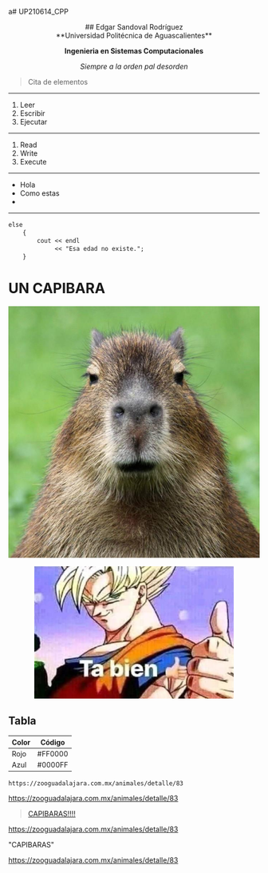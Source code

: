 a# UP210614_CPP 
<center>## Edgar Sandoval Rodríguez</center>

<center>**Universidad Politécnica de Aguascalientes**

__Ingenieria en Sistemas Computacionales__

*Siempre a la orden pal desorden*
</center>

>Cita de elementos
_ _ _
1. Leer
2. Escribir
3. Ejecutar
_ _ _

<ol>
<li>Read</li>
<li>Write</li>
<li>Execute</li>
</ol>

***
* Hola
* Como estas
* 
***
```
else
    {
        cout << endl
             << "Esa edad no existe.";
    }
```
# UN CAPIBARA
![Yo](U1/img/cuidados_de_una_capibara_20185_orig.jpg)

<div align="center">
<img alt="koku" src ='U1/img/koku.jpg' width = '400'>
</div>

## Tabla 

  | Color | Código |
  | ----- | ------ |
  | Rojo  | #FF0000 |
  | Azul  | #0000FF |


  `https://zooguadalajara.com.mx/animales/detalle/83`


  https://zooguadalajara.com.mx/animales/detalle/83

  
  >[CAPIBARAS!!!!](https://zooguadalajara.com.mx/animales/detalle/83)  

<https://zooguadalajara.com.mx/animales/detalle/83> 

  "CAPIBARAS"

  <a href="https://zooguadalajara.com.mx/animales/detalle/83">https://zooguadalajara.com.mx/animales/detalle/83</a>